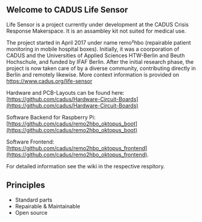 ## Welcome to CADUS Life Sensor

Life Sensor is a project currently under development at the CADUS Crisis Response Makerspace. It is an assambley kit not suited for medical use.

The project started in April 2017 under name remo²hbo (repairable patient monitoring in mobile hospital boxes). Initially, it was a coorporation of CADUS and the Universities of Applied Sciences HTW-Berlin and Beuth Hochschule, and funded by IFAF Berlin. After the initial research phase, the project is now taken care of by a diverse community, contributing directly in Berlin and remotely likewise. More context information is provided on https://www.cadus.org/life-sensor


Hardware and PCB-Layouts can be found here:  
[https://github.com/cadus/Hardware-Circuit-Boards](https://github.com/cadus/Hardware-Circuit-Boards)

Software Backend for Raspberry Pi:  
[https://github.com/cadus/remo2hbo_oktopus_boot](https://github.com/cadus/remo2hbo_oktopus_boot)

Software Frontend:  
[https://github.com/cadus/remo2hbo_oktopus_frontend](https://github.com/cadus/remo2hbo_oktopus_frontend).

For detailed information see the wiki in the respective respitory.

## Principles  

* Standard parts  
* Repairable & Maintainable
* Open source
